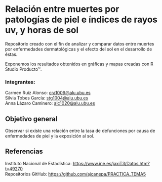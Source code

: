 # Relación entre muertes por patologías de piel e índices de rayos uv, y horas de sol

Repositorio creado con el fin de analizar y comparar datos entre muertes por enfermedades dermatológicas y el efecto del sol en el desarrollo de éstas.

Exponemos los resultados obtenidos en gráficas y mapas creadas con R Studio Producto&trade;. 

### Integrantes:
Carmen Ruiz Alonso: cra1009@alu.ubu.es \
Silvia Tobes García: stg1004@alu.ubu.es \
Anna Lázaro Caminero: alc1020@alu.ubu.es 



## Objetivo general

Observar si existe una relación entre la tasa de defunciones por causa de enfermedades de piel y la exposición al sol. 


## Referencias
Instituto Nacional de Estadística: https://www.ine.es/jaxiT3/Datos.htm?t=49270 \
Repositorios GitHub: https://github.com/ajcanepa/PRACTICA_TEMA5
